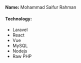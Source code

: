 **Name:** Mohammad Saifur Rahman
#### Technology:
  - Laravel
  - React
  - Vue
  - MySQL   
  - Nodejs 
  - Raw PHP 


